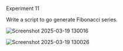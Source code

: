 Experiment 11

Write a script to go generate Fibonacci series. 

![Screenshot 2025-03-19 130016](https://github.com/user-attachments/assets/378ee65d-62f5-4362-b841-832fe202dc09)

![Screenshot 2025-03-19 130026](https://github.com/user-attachments/assets/86d33a55-4cf8-4529-882b-d45a6c287a3a)
